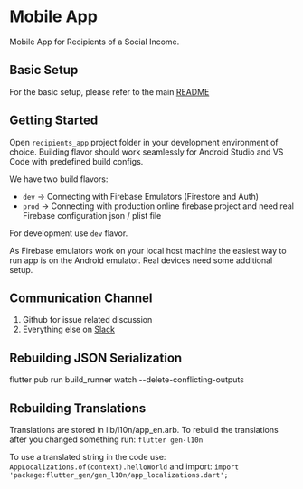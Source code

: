 # Mobile App

Mobile App for Recipients of a Social Income.

## Basic Setup

For the basic setup, please refer to the main [README](../README.md)

## Getting Started

Open `recipients_app` project folder in your development environment of
choice. Building flavor should work seamlessly for Android Studio and VS
Code with predefined build configs.

We have two build flavors:

- `dev` -> Connecting with Firebase Emulators (Firestore and Auth)
- `prod` -> Connecting with production online firebase project and need
  real Firebase configuration json / plist file

For development use `dev` flavor.

As Firebase emulators work on your local host machine the easiest way to
run app is on the Android emulator. Real devices need some additional
setup.

## Communication Channel

1. Github for issue related discussion
2. Everything else on [Slack](https://social-income.slack.com/home)

## Rebuilding JSON Serialization

flutter pub run build_runner watch --delete-conflicting-outputs

## Rebuilding Translations
Translations are stored in lib/l10n/app_en.arb. To rebuild the translations after you changed something run:
`flutter gen-l10n`

To use a translated string in the code use:
`AppLocalizations.of(context).helloWorld`
and import:
`import 'package:flutter_gen/gen_l10n/app_localizations.dart';`
